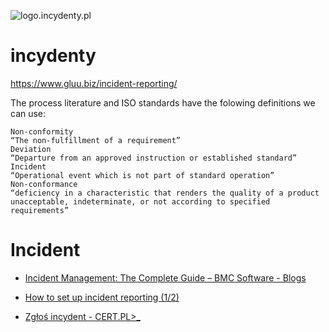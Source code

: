 ![logo.incydenty.pl](https://logo.incydenty.pl/1/cover.png)


# incydenty


https://www.gluu.biz/incident-reporting/

The process literature and ISO standards have the folowing definitions we can use:

    Non-conformity
    “The non-fulfillment of a requirement”
    Deviation
    “Departure from an approved instruction or established standard”
    Incident
    “Operational event which is not part of standard operation”
    Non-conformance
    “deficiency in a characteristic that renders the quality of a product unacceptable, indeterminate, or not according to specified requirements”
    
    
# Incident

+ [Incident Management: The Complete Guide – BMC Software - Blogs](https://www.bmc.com/blogs/incident-management/)

+ [How to set up incident reporting (1/2)](https://www.gluu.biz/incident-reporting/)

+ [Zgłoś incydent - CERT.PL>_](https://incydent.cert.pl/#!/lang=pl)
